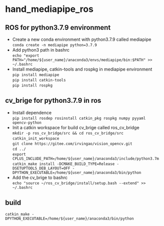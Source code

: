 # hand_mediapipe_ros

## ROS for python3.7.9 environment

- Create a new conda environment with python3.7.9 called mediapipe\
  `conda create -n mediapipe python=3.7.9`
- Add python3 path in bashrc\
  `echo "export PATH="/home/${user_name}/anaconda3/envs/mediapipe/bin:$PATH" >> ~/.bashrc`
- Install mediapipe, catkin-tools and rospkg in mediapipe environment\
  `pip install mediapipe`\
  `pip install catkin-tools`\
  `pip install rospkg`
 
## cv_brige for python3.7.9 in ros
- Install dependence\
  `pip install rosdep rosinstall catkin_pkg rospkg numpy pyyaml opencv-python`
- Init a catkin workspace for build cv_brige called ros_cv_bridge\
  `mkdir -p ros_cv_bridge/src && cd ros_cv_bridge/src`\
  `catkin_init_workspace`\
  `git clone https://gitee.com/irvingao/vision_opencv.git`\
  `cd ../`\
  `export CPLUS_INCLUDE_PATH=/home/${user_name}/anaconda3/include/python3.7m`\
  `catkin_make install -DCMAKE_BUILD_TYPE=Release -DSETUPTOOLS_DEB_LAYOUT=OFF -DPYTHON_EXECUTABLE=/home/${user_name}/anaconda3/bin/python`
- Add the cv_brige to bashrc\
  `echo "source ~/ros_cv_bridge/install/setup.bash --extend" >> ~/.bashrc`
## build
`catkin_make -DPYTHON_EXECUTABLE=/home/${user_name}/anaconda3/bin/python`
